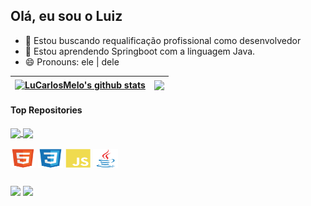 ## Olá, eu sou o Luiz

- 🔭 Estou buscando requalificação profissional como desenvolvedor
- 🌱 Estou aprendendo Springboot com a linguagem Java.
- 😄 Pronouns: ele | dele


| <a href="https://github.com/LuCarlosMelo"><img align="center" src="https://github-readme-stats.vercel.app/api?username=lucarlosmelo&show_icons=true&&theme=transparent&hide_border=true" alt="LuCarlosMelo's github stats" /></a> | <a href="https://github.com/LuCarlosMelo"><img align="center" src="https://github-readme-stats.vercel.app/api/top-langs/?username=lucarlosmelo&layout=compact&theme=transparent&hide_border=true" /></a> |
| ------------- | ------------- |

#### Top Repositories

<a href="https://github.com/LuCarlosMelo/chess-system-java">
  <img align="center" src="https://github-readme-stats.vercel.app/api/pin/?username=lucarlosmelo&repo=chess-system-java&theme=transparent" />
</a>
<a href="https://github.com/LuCarlosMelo/jdbc-dao-demo">
  <img align="center" src="https://github-readme-stats.vercel.app/api/pin/?username=lucarlosmelo&repo=jdbc-dao-demo&theme=transparent" />
</a>


<div style="display: inline_block"><br>
  <img align="center" alt="Luiz-HTML" height="30" width="40" src="https://raw.githubusercontent.com/devicons/devicon/master/icons/html5/html5-original.svg">
  <img align="center" alt="Luiz-CSS" height="30" width="40" src="https://raw.githubusercontent.com/devicons/devicon/master/icons/css3/css3-original.svg">
    <img align="center" alt="Luiz-Js" height="30" width="40" src="https://raw.githubusercontent.com/devicons/devicon/master/icons/javascript/javascript-plain.svg">
    <img align="center" alt="Luiz-Java" height="30" width="40" src="https://raw.githubusercontent.com/devicons/devicon/master/icons/java/java-original.svg">

  
</div>
  
  
  
  ##
 
<div> 
  <a href = "mailto:luizcapeme@gmail.com"><img src="https://img.shields.io/badge/-Gmail-%23333?style=for-the-badge&logo=gmail&logoColor=white" target="_blank"></a>
  <a href="https://www.linkedin.com/in/lucarlosmelo" target="_blank"><img src="https://img.shields.io/badge/-LinkedIn-%230077B5?style=for-the-badge&logo=linkedin&logoColor=white" target="_blank"></a> 
  
</div>
